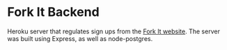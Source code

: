 # Fork It Backend

Heroku server that regulates sign ups from the [Fork It website](https://github.com/hsaab/forkit-co). The server was built using Express, as well as node-postgres.
